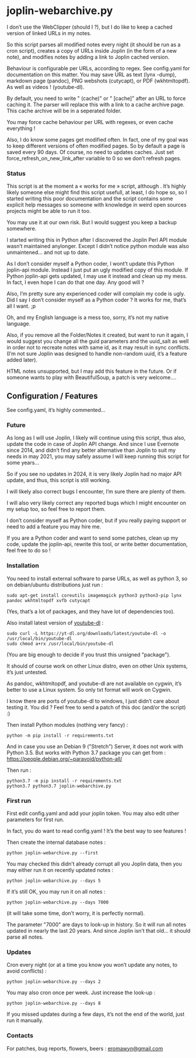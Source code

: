 # joplin-webarchive.py

I don’t use the WebClipper (should I ?), but I do like to keep a cached version of linked URLs in my notes.

So this script parses all modified notes every night (it should be run as a cron script), creates a copy 
of URLs inside Joplin (in the form of a new note), and modifies notes by adding a link to Joplin cached version.

Behaviour is configurable per URLs, according to regex. See config.yaml for documentation on this
matter. You may save URL as text (lynx -dump), markdown page (pandoc), PNG webshots (cutycapt), or 
PDF (wkhtmltopdf).  As well as videos ! (youtube-dl).

By default, you need to write " (cache)" or " [cache]" after an URL to force caching it. The parser will
replace this with a link to a cache archive page. This cache archive will be in a seperated folder.

You may force cache behaviour per URL with regexes, or even cache everything ! 

Also, I do know some pages get modified often. In fact, one of my goal was to keep different versions of 
often modified pages. So by default a page is saved every 90 days. Of course, no need to updates caches. 
Just set force_refresh_on_new_link_after variable to 0 so we don’t refresh pages.

### Status

This script is at the moment a « works for me » script, although . It’s highly likely someone else might find 
this script usefull, at least, I do hope so, so I started writing this poor documentation and the script contains 
some explicit help messages so someone with knowledge in weird open sources projects might be able to run it too.

You may use it at our own risk. But I would suggest you keep a backup somewhere.

I started writing this in Python after I discovered the Joplin Perl API module wasn’t maintained anylonger.
Except I didn’t notice python module was also unmaintened... and not up to date.

As I don’t consider myself a Python coder, I wont’t update this Python joplin-api module. Instead I just 
put an ugly modified copy of this module. If Python joplin-api gets updated, I may use it instead and clean up 
my mess. In fact, I even hope I can do that one day. Any good will ?

Also, I’m pretty sure any experienced coder will complain my code is ugly. Did I say I don’t consider myself
as a Python coder ? It works for me, that’s all I want. ;p

Oh, and my English language is a mess too, sorry, it’s not my native language.

Also, if you remove all the Folder/Notes it created, but want to run it again, I would suggest you
change all the guid parameters and the uuid_salt as well in order not to recreate notes with same id, as it may 
result in sync conflicts. (I’m not sure Joplin was designed to handle non-random uuid, it’s a feature added later).

HTML notes unsupported, but I may add this feature in the future. Or if someone wants to play with BeautifulSoup,
a patch is very welcome....

## Configuration / Features

See config.yaml, it’s highly commented...

### Future

As long as I will use Joplin, I likely will continue using this script, thus also, update the code in case
of Joplin API change. And since I use Evernote since 2014, and didn’t find any better alternative than Joplin 
to suit my needs in may 2021, you may safely assume I will keep running this script for some years...

So if you see no updates in 2024, it is very likely Joplin had no major API update, and thus, this
script is still working.

I will likely also correct bugs I encounter, I’m sure there are plenty of them. 

I will also very likely correct any reported bugs which I might encounter on my setup too, so feel free to
report them.

I don’t consider myself as Python coder, but if you really paying support or need to add a feature you may hire me.

If you are a Python coder and want to send some patches, clean up my code, update the joplin-api, rewrite this 
tool, or write better documentation, feel free to do so !

### Installation

You need to install external software to parse URLs, as well as python 3, so on debian/ubuntu distributions 
just run :
```
sudo apt-get install coreutils imagemagick python3 python3-pip lynx pandoc wkhtmltopdf xvfb cutycapt
```
(Yes, that’s a lot of packages, and they have lot of dependencies too).

Also install latest version of [youtube-dl](http://ytdl-org.github.io/youtube-dl/download.html) :
```
sudo curl -L https://yt-dl.org/downloads/latest/youtube-dl -o /usr/local/bin/youtube-dl
sudo chmod a+rx /usr/local/bin/youtube-dl
```
(You are big enough to decide if you trust this unsigned "package").

It should of course work on other Linux distro, even on other Unix systems, it’s just untested.

As pandoc, wkhtmltopdf, and youtube-dl are not available on cygwin, it’s better to use a Linux system.
So only txt format will work on Cygwin. 

I know there are ports of youtube-dl to windows, I just didn’t care about testing it. 
You did ? Feel free to send a patch of this doc  (and/or the script) :) 

Then install Python modules (nothing very fancy) :
```
python -m pip install -r requirements.txt
```

And in case you use an Debian 9 ("Stretch") Server, it does not work with Python 3.5. But works with 
Python 3.7 package you can get from : https://people.debian.org/~paravoid/python-all/

Then run :
```
python3.7 -m pip install -r requirements.txt
python3.7 python3.7 joplin-webarchive.py
```

### First run

First edit config.yaml and add your joplin token. You may also edit other parameters for first run. 

In fact, you do want to read config.yaml ! It’s the best way to see features !

Then create the internal database notes :
```
python joplin-webarchive.py --first
```

You may checked this didn’t already corrupt all you Joplin data, then you may either run it on recently updated notes :
```
python joplin-webarchive.py --days 5
```

If it’s still OK, you may run it on all notes :
```
python joplin-webarchive.py --days 7000
```
(it will take some time, don’t worry, it is perfectly normal).

The parameter "7000" are days to look-up in history. So it will run all notes updated in nearly the last 20 years. 
And since Joplin isn’t that old... it should parse all notes.

### Updates

Cron every night (or at a time you know you won’t update any notes, to avoid conflicts) :
```
python joplin-webarchive.py --days 2
```

You may also cron once per week. Just increase the look-up :
```
python joplin-webarchive.py --days 8
```

If you missed updates during a few days, it’s not the end of the world, just run it manually.


### Contacts

For patches, bug reports, flowers, beers : eromawyn@gmail.com

